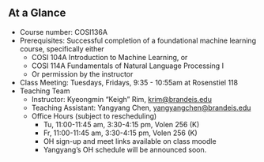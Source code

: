 ## At a Glance

* Course number: COSI136A
* Prerequisites: Successful completion of a foundational machine learning course, specifically either
  * COSI 104A Introduction to Machine Learning, or 
  * COSI 114A Fundamentals of Natural Language Processing I
  * Or permission by the instructor
* Class Meeting: Tuesdays, Fridays, 9:35 - 10:55am at Rosenstiel 118	
* Teaching Team
  * Instructor: Kyeongmin “Keigh” Rim, [krim@brandeis.edu](mailto:krim@brandeis.edu)
  * Teaching Assistant: Yangyang Chen, [yangyangchen@brandeis.edu](mailto:yangyangchen@brandeis.edu) 
  * Office Hours (subject to rescheduling)
    * Tu, 11:00-11:45 am, 3:30-4:15 pm, Volen 256 (K)
    * Fr, 11:00-11:45 am, 3:30-4:15 pm, Volen 256 (K)
    * OH sign-up and meet links available on class moodle
    * Yangyang’s OH schedule will be announced soon. 
